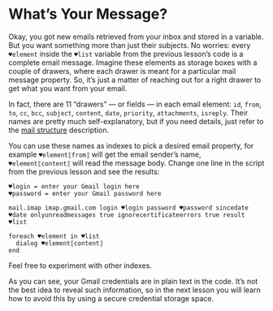 # What’s Your Message?

Okay, you got new emails retrieved from your inbox and stored in a variable. But you want something more than just their subjects. No worries: every `♥element` inside the `♥list` variable from the previous lesson’s code is a complete email message. Imagine these elements as storage boxes with a couple of drawers, where each drawer is meant for a particular mail message property. So, it’s just a matter of reaching out for a right drawer to get what you want from your email.

In fact, there are 11 “drawers” — or fields — in each email element: `id`, `from`, `to`, `cc`, `bcc`, `subject`, `content`, `date`, `priority`, `attachments`, `isreply`. Their names are pretty much self-explanatory, but if you need details, just refer to the [mail structure](../../G1ANT.Addons/G1ANT.Language/Structures/MailStructure.md) description.

You can use these names as indexes to pick a desired email property, for example `♥element⟦from⟧` will get the email sender’s name, `♥element⟦content⟧` will read the message body. Change one line in the script from the previous lesson and see the results:

```G1ANT
♥login = enter your Gmail login here
♥password = enter your Gmail password here

mail.imap imap.gmail.com login ♥login password ♥password sincedate ♥date onlyunreadmessages true ignorecertificateerrors true result ♥list 

foreach ♥element in ♥list
  dialog ♥element⟦content⟧
end
```

Feel free to experiment with other indexes.

As you can see, your Gmail credentials are in plain text in the code. It’s not the best idea to reveal such information, so in the next lesson you will learn how to avoid this by using a secure credential storage space.